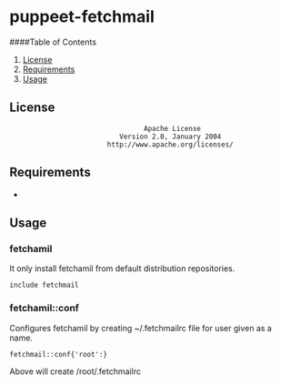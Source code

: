 # puppeet-fetchmail

####Table of Contents
1. [License](#license)
2. [Requirements](#requirements)
3. [Usage](#usage)

## License
```
                                 Apache License
                           Version 2.0, January 2004
                        http://www.apache.org/licenses/
```

## Requirements
* 

## Usage
### fetchamil
It only install fetchamil from default distribution repositories.

`include fetchmail`

### fetchamil::conf
Configures fetchamil by creating ~/.fetchmailrc file for user given as a name.
```
fetchmail::conf{'root':}
```
Above will create /root/.fetchmailrc
